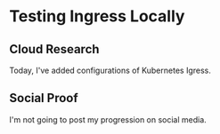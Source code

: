 # Testing Ingress Locally
## Cloud Research
Today, I've added configurations of Kubernetes Igress.

## Social Proof
I'm not going to post my progression on social media.